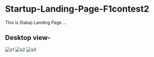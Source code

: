 # Startup-Landing-Page-F1contest2

This is Statup Landing Page ...
## Desktop view-

![s1](https://user-images.githubusercontent.com/90507983/233780733-3665f485-e82f-4c47-a3db-ab13788a60bc.PNG)
![s2](https://user-images.githubusercontent.com/90507983/233780734-5aaab782-da0c-4c38-aedd-fec2b9f9e284.PNG)
![s3](https://user-images.githubusercontent.com/90507983/233780736-8450703d-f035-455f-8fbe-ec58be15e9a7.PNG)
